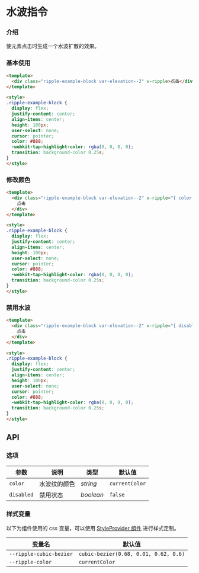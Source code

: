 # 水波指令

### 介绍
使元素点击时生成一个水波扩散的效果。


### 基本使用

```html
<template>
  <div class="ripple-example-block var-elevation--2" v-ripple>点击</div>
</template>

<style>
.ripple-example-block {
  display: flex;
  justify-content: center;
  align-items: center;
  height: 100px;
  user-select: none;
  cursor: pointer;
  color: #888;
  -webkit-tap-highlight-color: rgba(0, 0, 0, 0);
  transition: background-color 0.25s;
}
</style>
```

### 修改颜色

```html
<template>
  <div class="ripple-example-block var-elevation--2" v-ripple="{ color: '#2979ff' }">
    点击
  </div>
</template>

<style>
.ripple-example-block {
  display: flex;
  justify-content: center;
  align-items: center;
  height: 100px;
  user-select: none;
  cursor: pointer;
  color: #888;
  -webkit-tap-highlight-color: rgba(0, 0, 0, 0);
  transition: background-color 0.25s;
}
</style>
```

### 禁用水波

```html
<template>
  <div class="ripple-example-block var-elevation--2" v-ripple="{ disabled: true }">
    点击
  </div>
</template>

<style>
.ripple-example-block {
  display: flex;
  justify-content: center;
  align-items: center;
  height: 100px;
  user-select: none;
  cursor: pointer;
  color: #888;
  -webkit-tap-highlight-color: rgba(0, 0, 0, 0);
  transition: background-color 0.25s;
}
</style>
```

## API

### 选项

| 参数 | 说明 | 类型 | 默认值 |
| --- | --- | --- | --- |
| `color` | 水波纹的颜色 | _string_ | `currentColor` |
| `disabled` | 禁用状态 | _boolean_ | `false` |

### 样式变量
以下为组件使用的 css 变量，可以使用 [StyleProvider 组件](#/zh-CN/style-provider) 进行样式定制。

| 变量名 | 默认值 |
| --- | --- |
| `--ripple-cubic-bezier` | `cubic-bezier(0.68, 0.01, 0.62, 0.6)` |
| `--ripple-color` | `currentColor` |
